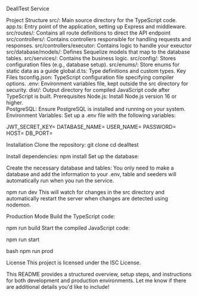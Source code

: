 DeallTest Service

Project Structure
src/: Main source directory for the TypeScript code.
app.ts: Entry point of the application, setting up Express and middleware.
src/routes/: Contains all route definitions to direct the API endpoint
src/controllers/: Contains controllers responsible for handling requests and responses.
src/controllers/executor: Contains logic to handle your exeuctor
src/database/models/: Defines Sequelize models that map to the database tables.
src/services/: Contains the business logic.
src/config/: Stores configuration files (e.g., database setup).
src/enums/: Store enums for static data as a guide
global.d.ts: Type definitions and custom types.
Key Files
tsconfig.json: TypeScript configuration file specifying compiler options.
.env: Environment variables file, kept outside the src directory for security.
dist/: Output directory for compiled JavaScript code after TypeScript is built.
Prerequisites
Node.js: Install Node.js version 16 or higher.  
PostgreSQL: Ensure PostgreSQL is installed and running on your system.
Environment Variables: Set up a .env file with the following variables:

JWT_SECRET_KEY=
DATABASE_NAME=
USER_NAME=
PASSWORD=
HOST=
DB_PORT=

Installation
Clone the repository:
git clone <repository-url>
cd dealltest

Install dependencies:
npm install
Set up the database:

Create the necessary database and tables:
You only need to make a database and add the information to your .env, table and seeders will automatically run when you run the service.

npm run dev
This will watch for changes in the src directory and automatically restart the server when changes are detected using nodemon.

Production Mode
Build the TypeScript code:

npm run build
Start the compiled JavaScript code:

npm run start

bash
npm run prod

License
This project is licensed under the ISC License.

This README provides a structured overview, setup steps, and instructions for both development and production environments. Let me know if there are additional details you'd like to include!
